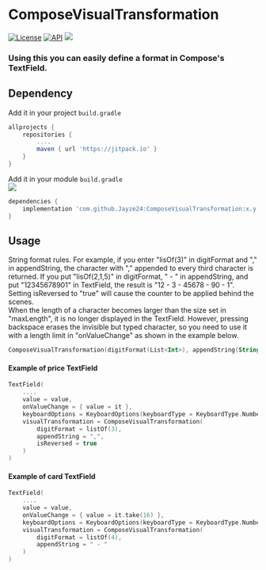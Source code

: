 # ComposeVisualTransformation
[![License](https://img.shields.io/badge/License-Apache_2.0-orange.svg)](https://opensource.org/licenses/Apache-2.0)
[![API](https://img.shields.io/badge/API-23%2B-blue.svg?style=flat)](https://android-arsenal.com/api?level=23)
[![](https://jitpack.io/v/Jayze24/ComposeVisualTransformation.svg)](https://jitpack.io/#Jayze24/ComposeVisualTransformation)

### Using this you can easily define a format in Compose's TextField.


## Dependency
Add it in your project `build.gradle` 
```gradle
allprojects {
    repositories {
        ....
        maven { url 'https://jitpack.io' }
    }
}
```
Add it in your module `build.gradle`    
[![](https://jitpack.io/v/Jayze24/ComposeVisualTransformation.svg)](https://jitpack.io/#Jayze24/ComposeVisualTransformation)
```gradle
dependencies {
    implementation 'com.github.Jayze24:ComposeVisualTransformation:x.y.z'
}
```
## Usage
String format rules. For example, if you enter "lisOf(3)" in digitFormat and "," in appendString, the character with "," appended to every third character is returned. If you put "lisOf(2,1,5)" in digitFormat, " - " in appendString, and put "12345678901" in TextField, the result is "12 - 3 - 45678 - 90 - 1".   
Setting isReversed to "true" will cause the counter to be applied behind the scenes.    
When the length of a character becomes larger than the size set in "maxLength", it is no longer displayed in the TextField. However, pressing backspace erases the invisible but typed character, so you need to use it with a length limit in "onValueChange" as shown in the example below.
```kotlin
ComposeVisualTransformation(digitFormat(List<Int>), appendString(String), isReversed(Boolean), maxLength(Int))
```
#### Example of price TextField
```kotlin
TextField(
    ....
    value = value,
    onValueChange = { value = it },
    keyboardOptions = KeyboardOptions(keyboardType = KeyboardType.Number),
    visualTransformation = ComposeVisualTransformation(
        digitFormat = listOf(3),
        appendString = ",",
        isReversed = true
    )
)
```
#### Example of card TextField
```kotlin
TextField(
    ....
    value = value,
    onValueChange = { value = it.take(16) },
    keyboardOptions = KeyboardOptions(keyboardType = KeyboardType.Number),
    visualTransformation = ComposeVisualTransformation(
        digitFormat = listOf(4),
        appendString = " - "
    )
)
```

